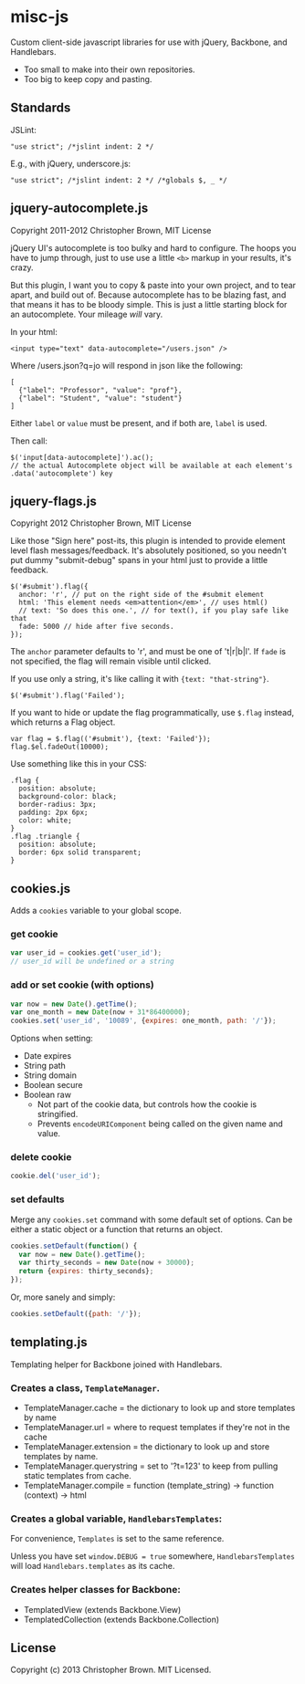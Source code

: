 # misc-js

Custom client-side javascript libraries for use with jQuery, Backbone, and Handlebars.

* Too small to make into their own repositories.
* Too big to keep copy and pasting.

## Standards

JSLint:

    "use strict"; /*jslint indent: 2 */

E.g., with jQuery, underscore.js:

    "use strict"; /*jslint indent: 2 */ /*globals $, _ */

## jquery-autocomplete.js

Copyright 2011-2012 Christopher Brown, MIT License

jQuery UI's autocomplete is too bulky and hard to configure. The hoops you have to jump through, just to use use a little `<b>` markup in your results, it's crazy.

But this plugin, I want you to copy & paste into your own project, and to tear apart, and build out of. Because autocomplete has to be blazing fast, and that means it has to be bloody simple. This is just a little starting block for an autocomplete. Your mileage *will* vary.

In your html:

    <input type="text" data-autocomplete="/users.json" />

Where /users.json?q=jo will respond in json like the following:

    [
      {"label": "Professor", "value": "prof"},
      {"label": "Student", "value": "student"}
    ]

Either `label` or `value` must be present, and if both are, `label` is used.

Then call:

    $('input[data-autocomplete]').ac();
    // the actual Autocomplete object will be available at each element's .data('autocomplete') key

## jquery-flags.js

Copyright 2012 Christopher Brown, MIT License

Like those "Sign here" post-its, this plugin is intended to provide element level flash messages/feedback.
It's absolutely positioned, so you needn't put dummy "submit-debug" spans in your html just to provide a little feedback.

    $('#submit').flag({
      anchor: 'r', // put on the right side of the #submit element
      html: 'This element needs <em>attention</em>', // uses html()
      // text: 'So does this one.', // for text(), if you play safe like that
      fade: 5000 // hide after five seconds.
    });

The `anchor` parameter defaults to 'r', and must be one of 't|r|b|l'. If `fade` is not specified, the flag will remain visible until clicked.

If you use only a string, it's like calling it with `{text: "that-string"}`.

    $('#submit').flag('Failed');

If you want to hide or update the flag programmatically, use `$.flag` instead, which returns a Flag object.

    var flag = $.flag(('#submit'), {text: 'Failed'});
    flag.$el.fadeOut(10000);

Use something like this in your CSS:

    .flag {
      position: absolute;
      background-color: black;
      border-radius: 3px;
      padding: 2px 6px;
      color: white;
    }
    .flag .triangle {
      position: absolute;
      border: 6px solid transparent;
    }


## cookies.js

Adds a `cookies` variable to your global scope.

### get cookie

```javascript
var user_id = cookies.get('user_id');
// user_id will be undefined or a string
```

### add or set cookie (with options)

```javascript
var now = new Date().getTime();
var one_month = new Date(now + 31*86400000);
cookies.set('user_id', '10089', {expires: one_month, path: '/'});
```

Options when setting:

* Date expires
* String path
* String domain
* Boolean secure
* Boolean raw
    - Not part of the cookie data, but controls how the cookie is stringified.
    - Prevents `encodeURIComponent` being called on the given name and value.

### delete cookie

```javascript
cookie.del('user_id');
```

### set defaults

Merge any `cookies.set` command with some default set of options.
Can be either a static object or a function that returns an object.

```javascript
cookies.setDefault(function() {
  var now = new Date().getTime();
  var thirty_seconds = new Date(now + 30000);
  return {expires: thirty_seconds};
});
```

Or, more sanely and simply:

```javascript
cookies.setDefault({path: '/'});
```


## templating.js

Templating helper for Backbone joined with Handlebars.

### Creates a class, `TemplateManager`.

* TemplateManager.cache = the dictionary to look up and store templates by name
* TemplateManager.url = where to request templates if they're not in the cache
* TemplateManager.extension = the dictionary to look up and store templates by name.
* TemplateManager.querystring = set to '?t=123' to keep from pulling static templates from cache.
* TemplateManager.compile = function (template_string) -> function (context) -> html

### Creates a global variable, `HandlebarsTemplates`:

For convenience, `Templates` is set to the same reference.

Unless you have set `window.DEBUG = true` somewhere, `HandlebarsTemplates` will load `Handlebars.templates` as its cache.

### Creates helper classes for Backbone:

* TemplatedView (extends Backbone.View)
* TemplatedCollection (extends Backbone.Collection)

## License

Copyright (c) 2013 Christopher Brown. MIT Licensed.
